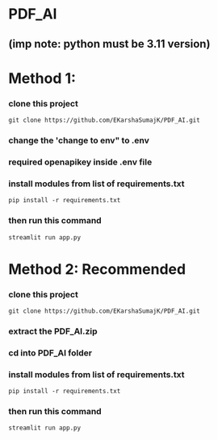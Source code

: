 # PDF_AI
## (imp note: python must be 3.11 version)
# Method 1:
### clone this project
```
git clone https://github.com/EKarshaSumajK/PDF_AI.git
```
### change the 'change to env" to .env

### required openapikey inside .env file
### install modules from list of requirements.txt
```
pip install -r requirements.txt
```
### then run this command
```
streamlit run app.py
```

# Method 2: Recommended 
### clone this project
```
git clone https://github.com/EKarshaSumajK/PDF_AI.git
```
### extract the PDF_AI.zip  
### cd into PDF_AI folder
### install modules from list of requirements.txt
```
pip install -r requirements.txt
```
### then run this command
```
streamlit run app.py
```
